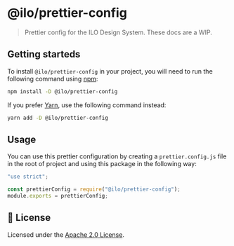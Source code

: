 # @ilo/prettier-config

> Prettier config for the ILO Design System. These docs are a WIP.

## Getting starteds

To install `@ilo/prettier-config` in your project, you will need to run the
following command using [npm](https://www.npmjs.com/):

```bash
npm install -D @ilo/prettier-config
```

If you prefer [Yarn](https://yarnpkg.com/en/), use the following command
instead:

```bash
yarn add -D @ilo/prettier-config
```

## Usage

You can use this prettier configuration by creating a `prettier.config.js` file
in the root of project and using this package in the following way:

```js
"use strict";

const prettierConfig = require("@ilo/prettier-config");
module.exports = prettierConfig;
```

## 📝 License

Licensed under the [Apache 2.0 License](/LICENSE).
